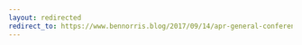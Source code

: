 ```yaml
---
layout: redirected
redirect_to: https://www.bennorris.blog/2017/09/14/apr-general-conference.html
---
```

